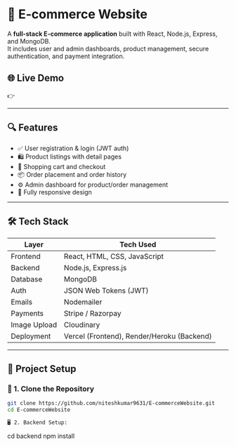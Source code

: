 # 🛒 E-commerce Website

A **full-stack E-commerce application** built with React, Node.js, Express, and MongoDB.  
It includes user and admin dashboards, product management, secure authentication, and payment integration.

## 🌐 Live Demo
👉 

---

## 🔍 Features

- ✅ User registration & login (JWT auth)
- 🛍️ Product listings with detail pages
- 🛒 Shopping cart and checkout
- 📦 Order placement and order history
- ⚙️ Admin dashboard for product/order management
- 📱 Fully responsive design

---

## 🛠️ Tech Stack

| Layer       | Tech Used                             |
|-------------|----------------------------------------|
| Frontend    | React, HTML, CSS, JavaScript           |
| Backend     | Node.js, Express.js                    |
| Database    | MongoDB                                |
| Auth        | JSON Web Tokens (JWT)                  |
| Emails      | Nodemailer                             |
| Payments    | Stripe / Razorpay                      |
| Image Upload| Cloudinary                             |
| Deployment  | Vercel (Frontend), Render/Heroku (Backend) |

---

## 🔧 Project Setup

### 📁 1. Clone the Repository

```bash
git clone https://github.com/niteshkumar9631/E-commerceWebsite.git
cd E-commerceWebsite

🖥️ 2. Backend Setup:
```
cd backend
npm install

